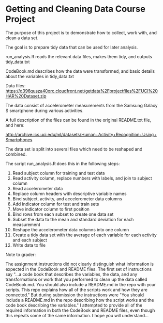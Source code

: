 # Getting and Cleaning Data Course Project

The purpose of this project is to demonstrate how to collect, work with, and clean a data set. 

The goal is to prepare tidy data that can be used for later analysis.

run_analysis.R reads the relevant data files, makes them tidy, and outputs tidy_data.txt

CodeBook.md describes how the data were transformed, and basic details about the variables in tidy_data.txt

Data files: https://d396qusza40orc.cloudfront.net/getdata%2Fprojectfiles%2FUCI%20HAR%20Dataset.zip

The data consist of accelerometer measurements from the Samsung Galaxy S smartphone during various activities. 

A full description of the files can be found in the original README.txt file, and here:

http://archive.ics.uci.edu/ml/datasets/Human+Activity+Recognition+Using+Smartphones

The data set is split into several files which need to be reshaped and combined. 

The script run_analysis.R does this in the following steps:

  1. Read subject column for training and test data
  2. Read activity column, replace numbers with labels, and join to subject column
  3. Read accelerometer data
  4. Replace column headers with descriptive variable names
  5. Bind subject, activity, and accelerometer data columns
  6. Add indicator column for test and train sets
  7. Move indicator column to first position
  8. Bind rows from each subset to create one data set
  9. Subset the data to the mean and standard deviation for each measurement
  10. Reshape the accelerometer data columns into one column
  11. Create a tidy data set with the average of each variable for each activity and each subject
  12. Write data to file
  
Note to grader: 

The assignment instructions did not clearly distinguish what information is expected in the CodeBook and README files. The first set of instructions say "...a code book that describes the variables, the data, and any transformations or work that you performed to clean up the data called CodeBook.md. You should also include a README.md in the repo with your scripts. This repo explains how all of the scripts work and how they are connected." But during submission the instructions were "You should include a README.md in the repo describing how the script works and the code book describing the variables." I attempted to provide all of the required information in both the CodeBook and README files, even though this repeats some of the same information. I hope you will understand...
  
